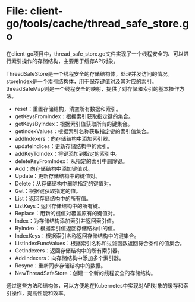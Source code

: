# File: client-go/tools/cache/thread_safe_store.go

在client-go项目中，thread_safe_store.go文件实现了一个线程安全的、可以进行索引操作的存储结构，主要用于缓存API对象。

ThreadSafeStore是一个线程安全的存储结构体，处理并发访问的情况。storeIndex是一个索引结构体，用于保存键值对及其对应的索引。threadSafeMap则是一个线程安全的映射，提供了对存储和索引的基本操作方法。

- reset：重置存储结构，清空所有数据和索引。
- getKeysFromIndex：根据索引获取指定键的集合。
- getKeysByIndex：根据索引值获取所有的键集合。
- getIndexValues：根据索引名称获取指定键的索引值集合。
- addIndexers：向存储结构中添加索引器。
- updateIndices：更新存储结构中的索引。
- addKeyToIndex：将键添加到指定的索引中。
- deleteKeyFromIndex：从指定的索引中删除键。
- Add：向存储结构中添加键值对。
- Update：更新存储结构中的键值对。
- Delete：从存储结构中删除指定的键值对。
- Get：根据键获取指定的值。
- List：返回存储结构中的所有值。
- ListKeys：返回存储结构中的所有键。
- Replace：用新的键值对覆盖原有的键值对。
- Index：为存储结构添加索引并返回索引值。
- ByIndex：根据索引值返回存储结构中的值。
- IndexKeys：根据索引名称返回存储结构中的键集合。
- ListIndexFuncValues：根据索引名称和过滤函数返回符合条件的值集合。
- GetIndexers：返回存储结构中的所有索引器。
- AddIndexers：向存储结构中添加多个索引器。
- Resync：重新同步存储结构中的数据。
- NewThreadSafeStore：创建一个新的线程安全的存储结构。

通过这些方法和结构体，可以方便地在Kubernetes中实现对API对象的缓存和索引操作，提高性能和效率。

